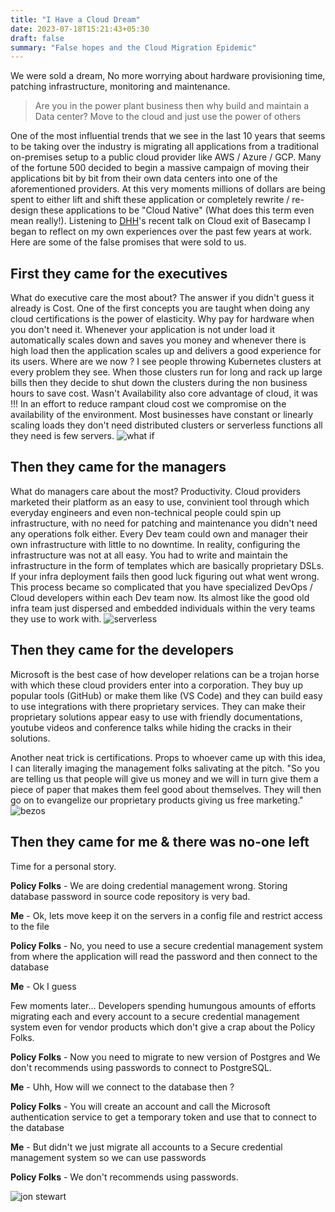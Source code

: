 ```yaml
---
title: "I Have a Cloud Dream"
date: 2023-07-18T15:21:43+05:30
draft: false
summary: "False hopes and the Cloud Migration Epidemic"
---
```


We were sold a dream, No more worrying about hardware provisioning time, patching infrastructure, monitoring and maintenance.
> Are you in the power plant business then why build and maintain a Data center? Move to the cloud and just use the power of others

One of the most influential trends that we see in the last 10 years that seems to be taking over the industry is migrating all applications from a traditional on-premises setup to a public cloud provider like AWS / Azure / GCP. Many of the fortune 500 decided to begin a massive campaign of moving their applications bit by bit from their own data centers into one of the aforementioned providers. At this very moments millions of dollars are being spent to either lift and shift these application or completely rewrite / re-design these applications to be "Cloud Native" (What does this term even mean really!). Listening to [DHH](https://dhh.dk/)'s recent talk on Cloud exit of Basecamp I began to reflect on my own experiences over the past few years at work. Here are some of the false promises that were sold to us.

## First they came for the executives

What do executive care the most about? The answer if you didn't guess it already is Cost. One of the first concepts you are taught when doing any cloud certifications is the power of elasticity. Why pay for hardware when you don't need it. Whenever your application is not under load it automatically scales down and saves you money and whenever there is high load then the application scales up and delivers a good experience for its users. Where are we now ? I see people throwing Kubernetes clusters at every problem they see. When those clusters run for long and rack up large bills then they decide to shut down the clusters during the non business hours to save cost. Wasn't Availability also core advantage of cloud, it was !!! In an effort to reduce rampant cloud cost we compromise on the availability of the environment. Most businesses have constant or linearly scaling loads they don't need distributed clusters or serverless functions all they need is few servers.
![what if](/wait-what.gif)


## Then they came for the managers

What do managers care about the most? Productivity. Cloud providers marketed their platform as an easy to use, convinient tool through which everyday engineers and even non-technical people could spin up infrastructure, with no need for patching and maintenance you didn't need any operations folk either. Every Dev team could own and manager their own infrastructure with little to no downtime. In reality, configuring the infrastructure was not at all easy. You had to write and maintain the infrastructure in the form of templates which are basically proprietary DSLs. If your infra deployment fails then good luck figuring out what went wrong. This process became so complicated that you have specialized DevOps / Cloud developers within each Dev team now. Its almost like the good old infra team just dispersed and embedded individuals within the very teams they use to work with.
![serverless](/serverless.jpg)

## Then they came for the developers

Microsoft is the best case of how developer relations can be a trojan horse with which these cloud providers enter into a corporation. They buy up popular tools (GitHub) or make them like (VS Code) and they can build easy to use integrations with there proprietary services. They can make their proprietary solutions appear easy to use with friendly documentations, youtube videos and conference talks while hiding the cracks in their solutions.

Another neat trick is certifications. Props to whoever came up with this idea, I can literally imaging the management folks salivating at the pitch. "So you are telling us that people will give us money and we will in turn give them a piece of paper that makes them feel good about themselves. They will then go on to evangelize our proprietary products giving us free marketing." 
![bezos](/bezos.webp)

## Then they came for me & there was no-one left

Time for a personal story.

**Policy Folks** - We are doing credential management wrong. Storing database password in source code repository is very bad.

**Me** - Ok, lets move keep it on the servers in a config file and restrict access to the file

**Policy Folks** - No, you need to use a secure credential management system from where the application will read the password and then connect to the database

**Me** - Ok I guess

Few moments later... Developers spending humungous amounts of efforts migrating each and every account to a secure credential management system even for vendor products which don't give a crap about the Policy Folks.

**Policy Folks** - Now you need to migrate to new version of Postgres and We don't recommends using passwords to connect to PostgreSQL.

**Me** - Uhh, How will we connect to the database then ?

**Policy Folks** - You will create an account and call the Microsoft authentication service to get a temporary token and use that to connect to the database

**Me** - But didn't we just migrate all accounts to a Secure credential management system so we can use passwords

**Policy Folks** - We don't recommends using passwords. 

![jon stewart](/mindblown-jonstewart.gif)